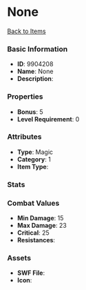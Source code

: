 # None



[Back to Items](../items.md)

### Basic Information

- **ID**: 9904208
- **Name**: None
- **Description**: 

### Properties

- **Bonus**: 5
- **Level Requirement**: 0

### Attributes

- **Type**: Magic
- **Category**: 1
- **Item Type**: 

### Stats


### Combat Values

- **Min Damage**: 15
- **Max Damage**: 23
- **Critical**: 25
- **Resistances**: 

### Assets

- **SWF File**: 
- **Icon**: 

